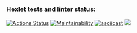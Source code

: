 ### Hexlet tests and linter status:
[![Actions Status](https://github.com/AnyaZharikova/frontend-project-44/actions/workflows/hexlet-check.yml/badge.svg)](https://github.com/AnyaZharikova/frontend-project-44/actions)
[![Maintainability](https://api.codeclimate.com/v1/badges/c988d23f44b7fa654630/maintainability)](https://codeclimate.com/github/AnyaZharikova/frontend-project-44/maintainability)
[![asciicast](https://asciinema.org/a/RXPE0fwerZlzWjuCO24NC51Ln.svg)](https://asciinema.org/a/RXPE0fwerZlzWjuCO24NC51Ln)
<a href="https://asciinema.org/a/Mu9gMNAGP1WOid9YlUuQHtkSo" target="_blank"><img src="https://asciinema.org/a/Mu9gMNAGP1WOid9YlUuQHtkSo.svg" /></a>
